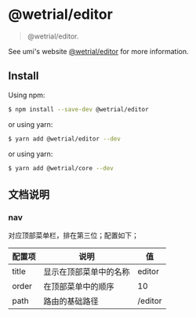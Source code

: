 # @wetrial/editor

> @wetrial/editor.

See umi's website [@wetrial/editor](https://wetrial.github.io/wetrials/editor) for more information.

## Install

Using npm:

```bash
$ npm install --save-dev @wetrial/editor
```

or using yarn:

```bash
$ yarn add @wetrial/editor --dev
```

or using yarn:

```bash
$ yarn add @wetrial/core --dev
```

## 文档说明

### nav

对应顶部菜单栏，排在第三位；配置如下；

| 配置项 | 说明                   | 值      |
| ------ | ---------------------- | ------- |
| title  | 显示在顶部菜单中的名称 | editor  |
| order  | 在顶部菜单中的顺序     | 10      |
| path   | 路由的基础路径         | /editor |
